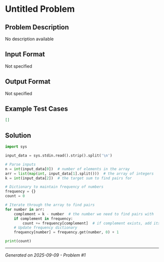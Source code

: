 # Untitled Problem

## Problem Description
No description available

## Input Format
Not specified

## Output Format
Not specified

## Example Test Cases
```json
[]
```

## Solution
```python
import sys

input_data = sys.stdin.read().strip().split('\n')

# Parse inputs
n = int(input_data[0])  # number of elements in the array
arr = list(map(int, input_data[1].split()))  # the array of integers
k = int(input_data[2])  # the target sum to find pairs for

# Dictionary to maintain frequency of numbers
frequency = {}
count = 0

# Iterate through the array to find pairs
for number in arr:
    complement = k - number  # the number we need to find pairs with
    if complement in frequency:
        count += frequency[complement]  # if complement exists, add its frequency to count
    # Update frequency dictionary
    frequency[number] = frequency.get(number, 0) + 1

print(count)
```

---
*Generated on 2025-09-09 - Problem #1*